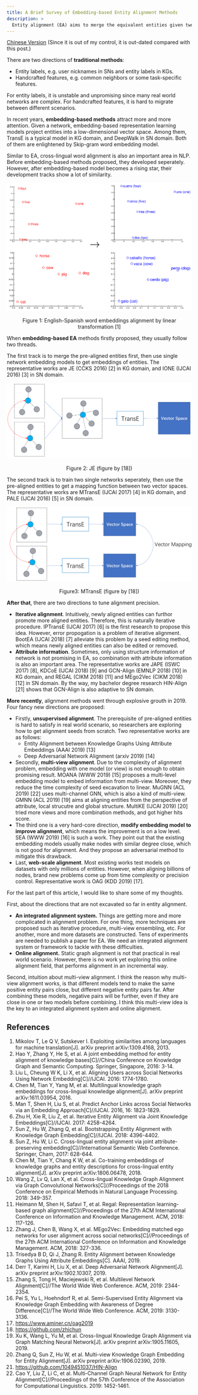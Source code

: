 ```yaml
---
title: A Brief Survey of Embedding-based Entity Alignment Methods
description: >
  Entity alignment (EA) aims to merge the equivalent entities given two networks, which is important to many applications. For example, cross-platform social network (SN) user alignment can be used for user profiling and user interests mining. Another example, cross-lingual knowledge graph (KG) alignment is able to assist cross-lingual information retrieval and machine translation. This post is a brief survey of embedding-based EA methods.
---
```


[Chinese Version](https://www.aminer.cn/research_report/5cecc3f41976c5c87c8bee63?download=false) (Since it is out of my control, it is out-dated compared with this post.)

There are two directions of **traditional methods**:

* Entity labels, e.g. user nicknames in SNs and entity labels in KGs.
* Handcrafted features, e.g. common neighbors or some task-specific features.

For entity labels, it is unstable and unpromising since many real world networks are complex. For handcrafted features, it is hard to migrate between different scenarios.

In recent years, **embedding-based methods** attract more and more attention. Given a network, embedding-based representation learning models project entities into a low-dimensional vector space. Among them, TransE is a typical model in KG domain, and DeepWalk in SN domain. Both of them are enlightened by Skip-gram word embedding model.

Similar to EA, cross-lingual word alignment is also an important area in NLP. Before embedding-based methods proposed, they developed seperately. However, after embedding-based model becomes a rising star, their development tracks show a lot of similarity.

![](/assets/img/blog/EA/en-sp.png)
<div align="center">Figure 1: English-Spanish word embeddings alignment by linear transformation [1]</div>

When **embedding-based EA** methods firstly proposed, they usually follow two threads.

The first track is to merge the pre-aligned entities first, then use single network embedding models to get embeddings of entities. The representative works are JE (CCKS 2016) [2] in KG domain, and IONE (IJCAI 2016) [3] in SN domain.

![](/assets/img/blog/EA/1.png)
<div align="center">Figure 2: JE (figure by [18])</div>

The second track is to train two single networks seperately, then use the pre-aligned entities to get a mapping function between two vector spaces. The representative works are MTransE (IJCAI 2017) [4] in KG domain, and PALE (IJCAI 2016) [5] in SN domain.

![](/assets/img/blog/EA/2.png)
<div align="center">Figure3: MTransE (figure by [18])</div>

**After that**, there are two directions to tune alignment precision.

* **Iterative alignment**. Intuitively, newly aligned entities can furthor promote more aligned entities. Therefore, this is naturally iterative procedure. IPTransE (IJCAI 2017) [6] is the first research to propose this idea. However, error propogation is a problem of iterative alignment. BootEA (IJCAI 2018) [7] alleviate this problem by a seed editing method, which means newly aligned entities can also be edited or removed.
* **Attribute information**. Sometimes, only using structure information of network is not promising in EA, so combination with attribute information is also an important area. The representative works are JAPE (ISWC 2017) [8], KDCoE (IJCAI 2018) [9] and GCN-Align (EMNLP 2018) [10] in KG domain, and REGAL (CIKM 2018) [11] and MEgo2Vec (CIKM 2018) [12] in SN domain. By the way, my bachelor degree research HIN-Align [21] shows that GCN-Align is also adaptive to SN domain.

**More recently**, alignment methods went through explosive grouth in 2019. Four fancy new directions are proposed:

* Firstly, **unsupervised alignment**. The prerequisite of pre-aligned entities is hard to satisfy in real world scenario, so researchers are exploring how to get alignment seeds from scratch. Two representative works are as follows:
    * Entity Alignment between Knowledge Graphs Using Attribute Embeddings (AAAI 2019) [13]
    * Deep Adversarial Network Alignment (arxiv 2019) [14]
* Secondly, **multi-view alignment**. Due to the complexity of alignment problem, embedding with one model (or view) is not enough to obtain promising result. MOANA (WWW 2019) [15] proposes a multi-level embedding model to embed information from multi-view. Moreover, they reduce the time complexity of seed excavation to linear. MuGNN (ACL 2019) [22] uses multi-channel GNN, which is also a kind of multi-view. GMNN (ACL 2019) [19] aims at aligning entities from the perspective of attribute, local strucutre and global structure. MultiKE (IJCAI 2019) [20] tried more views and more combination methods, and got higher hits score.
* The third one is a very hard-core direction, **modify embedding model to improve alignment**, which means the improvement is on a low level. SEA (WWW 2019) [16] is such a work. They point out that the existing embedding models usually make nodes with similar degree close, which is not good for alignment. And they propose an adversarial method to mitigate this drawback.
* Last, **web-scale alignment**. Most existing works test models on datasets with only millions of entities. However, when aligning billions of nodes, brand new problems come up from time complexity or precision control. Representative work is OAG (KDD 2019) [17].

For the last part of this article, I would like to share some of my thoughts.

First, about the directions that are not excavated so far in entity alignment.

* **An integrated alignment system.** Things are getting more and more complicated in alignment problem. For one thing, more techniques are proposed such as iterative procedure, multi-view ensembling, etc. For another, more and more datasets are constructed. Tens of experiments are needed to publish a paper for EA. We need an integrated alignment system or framework to tackle with these difficulties.
* **Online alignment.** Static graph alignment is not that practical in real world scenario. However, there is no work yet exploring this online alignment field, that performs alignment in an incremental way.

Second, intuition about multi-view alignment. I think the reason why multi-view alignment works, is that different models tend to make the same positive entity pairs close, but different negative entity pairs far. After combining these models, negative pairs will be further, even if they are close in one or two models before combining. I think this multi-view idea is the key to an integrated alignment system and online alignment.

## References

1. Mikolov T, Le Q V, Sutskever I. Exploiting similarities among languages for machine translation[J]. arXiv preprint arXiv:1309.4168, 2013.
2. Hao Y, Zhang Y, He S, et al. A joint embedding method for entity alignment of knowledge bases[C]//China Conference on Knowledge Graph and Semantic Computing. Springer, Singapore, 2016: 3-14.
3. Liu L, Cheung W K, Li X, et al. Aligning Users across Social Networks Using Network Embedding[C]//IJCAI. 2016: 1774-1780.
4. Chen M, Tian Y, Yang M, et al. Multilingual knowledge graph embeddings for cross-lingual knowledge alignment[J]. arXiv preprint arXiv:1611.03954, 2016.
5. Man T, Shen H, Liu S, et al. Predict Anchor Links across Social Networks via an Embedding Approach[C]//IJCAI. 2016, 16: 1823-1829.
6. Zhu H, Xie R, Liu Z, et al. Iterative Entity Alignment via Joint Knowledge Embeddings[C]//IJCAI. 2017: 4258-4264.
7. Sun Z, Hu W, Zhang Q, et al. Bootstrapping Entity Alignment with Knowledge Graph Embedding[C]//IJCAI. 2018: 4396-4402.
8. Sun Z, Hu W, Li C. Cross-lingual entity alignment via joint attribute-preserving embedding[C]//International Semantic Web Conference. Springer, Cham, 2017: 628-644.
9. Chen M, Tian Y, Chang K W, et al. Co-training embeddings of knowledge graphs and entity descriptions for cross-lingual entity alignment[J]. arXiv preprint arXiv:1806.06478, 2018.
10. Wang Z, Lv Q, Lan X, et al. Cross-lingual Knowledge Graph Alignment via Graph Convolutional Networks[C]//Proceedings of the 2018 Conference on Empirical Methods in Natural Language Processing. 2018: 349-357.
11. Heimann M, Shen H, Safavi T, et al. Regal: Representation learning-based graph alignment[C]//Proceedings of the 27th ACM International Conference on Information and Knowledge Management. ACM, 2018: 117-126.
12. Zhang J, Chen B, Wang X, et al. MEgo2Vec: Embedding matched ego networks for user alignment across social networks[C]//Proceedings of the 27th ACM International Conference on Information and Knowledge Management. ACM, 2018: 327-336.
13. Trisedya B D, Qi J, Zhang R. Entity Alignment between Knowledge Graphs Using Attribute Embeddings[C]. AAAI, 2019.
14. Derr T, Karimi H, Liu X, et al. Deep Adversarial Network Alignment[J]. arXiv preprint arXiv:1902.10307, 2019.
15. Zhang S, Tong H, Maciejewski R, et al. Multilevel Network Alignment[C]//The World Wide Web Conference. ACM, 2019: 2344-2354.
16. Pei S, Yu L, Hoehndorf R, et al. Semi-Supervised Entity Alignment via Knowledge Graph Embedding with Awareness of Degree Difference[C]//The World Wide Web Conference. ACM, 2019: 3130-3136.
17. https://www.aminer.cn/oag2019
18. https://github.com/zhichun
19. Xu K, Wang L, Yu M, et al. Cross-lingual Knowledge Graph Alignment via Graph Matching Neural Network[J]. arXiv preprint arXiv:1905.11605, 2019.
20. Zhang Q, Sun Z, Hu W, et al. Multi-view Knowledge Graph Embedding for Entity Alignment[J]. arXiv preprint arXiv:1906.02390, 2019.
21. https://github.com/1049451037/HIN-Align
22. Cao Y, Liu Z, Li C, et al. Multi-Channel Graph Neural Network for Entity Alignment[C]//Proceedings of the 57th Conference of the Association for Computational Linguistics. 2019: 1452-1461.